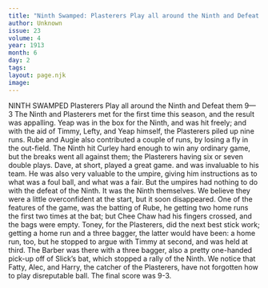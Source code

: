 ```yaml
---
title: "Ninth Swamped: Plasterers Play all around the Ninth and Defeat them 9— 3 "
author: Unknown
issue: 23
volume: 4
year: 1913
month: 6
day: 2
tags:
layout: page.njk
image:
---
```

NINTH SWAMPED    Plasterers Play all around the Ninth and Defeat them 9— 3    The Ninth and Plasterers met for the first time this season, and the result was appalling. Yeap was in the box for the Ninth, and was hit freely; and with the aid of Timmy, Lefty, and Yeap himself, the Plasterers piled up nine runs. Rube and Augie also contributed a couple of runs, by losing a fly in the out-field. The Ninth hit Curley hard enough to win any ordinary game, but the breaks went all against them; the Plasterers having six or seven double plays.    Dave, at short, played a great game. and was invaluable to his team. He was also very valuable to the umpire, giving him instructions as to what was a foul ball, and what was a fair. But the umpires had nothing to do with the defeat of the Ninth. It was the Ninth themselves. We believe they were a little overconfident at the start, but it soon disappeared.    One of the features of the game, was the batting of Rube, he getting two home runs the first two times at the bat; but Chee Chaw had his fingers crossed, and the bags were empty. Toney, for the Plasterers, did the next best stick work; getting a home run and a three bagger, the latter would have been: a home run, too, but he stopped to argue with Timmy at second, and was held at third. The Barber was there with a three bagger, also a pretty one-handed pick-up off of Slick’s bat, which stopped a rally of the Ninth.    We notice that Fatty, Alec, and Harry, the catcher of the Plasterers, have not forgotten how to play disreputable ball. The final score was 9-3. 




